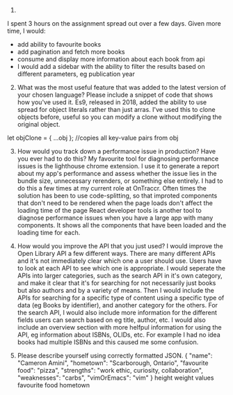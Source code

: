 
1. 
I spent 3 hours on the assignment spread out over a few days. 
Given more time, I would:
- add ability to favourite books
- add pagination and fetch more books 
- consume and display more information about each book from api
- I would add a sidebar with the ability to filter the results based on different parameters, eg publication year



2.	What was the most useful feature that was added to the latest version of your chosen language? Please include a snippet of code that shows how you've used it.
Es9, released in 2018, added the ability to use spread for object literals rather than just arras. 
I've used this to clone objects before, useful so you can modify a clone without modifying the original object. 

let objClone = { ...obj }; //copies all key-value pairs from obj

3.	How would you track down a performance issue in production? Have you ever had to do this?
My favourite tool for diagnosing performance issues is the lighthouse chrome extension. I use it to
generate a report about my app's performance and assess whether the issue lies in the bundle size, 
unnecessary rerenders, or something else entirely.
I had to do this a few times at my current role at OnTraccr. Often times the solution has been to use code-splitting, 
so that improted components that don't need to be rendered when the page loads don't affect the loading time of the page
React developer tools is another tool to diagnose performance issues when you have a large app with many components.
 It shows all the components that have been loaded and the loading time for each.

 4.	How would you improve the API that you just used?
 I would improve the Open Library API a few different ways. 
 There are many different APIs and it's not immediately clear which one a user should use. Users have to look at 
 each API to see which one is appropriate. I would seperate the APIs into larger categories, such as the 
 search API in it's own category, and make it clear that it's for searching for not necessarily just books but 
 also authors and by a variety of means. Then I would include the APIs for searching for a specific 
 type of content using a specific type of data (eg Books by identifier), and another category for the others. 
For the search API, I would also include more information for the different fields users can search based on
eg title, author, etc.
I would also include an overview section with more helfpul information for using the API, eg information
about ISBNs, OLIDs, etc. For example I had no idea books had multiple ISBNs and this caused me some confusion. 


5.	Please describe yourself using correctly formatted JSON.
{
  "name": "Cameron Amini",
  "hometown": "Scarborough, Ontario",
  "favourite food": "pizza",
  "strengths": "work ethic, curiosity, collaboration",
  "weaknesses": "carbs",
  "vimOrEmacs": "vim"
}
height
weight
values
favourite food
hometown


